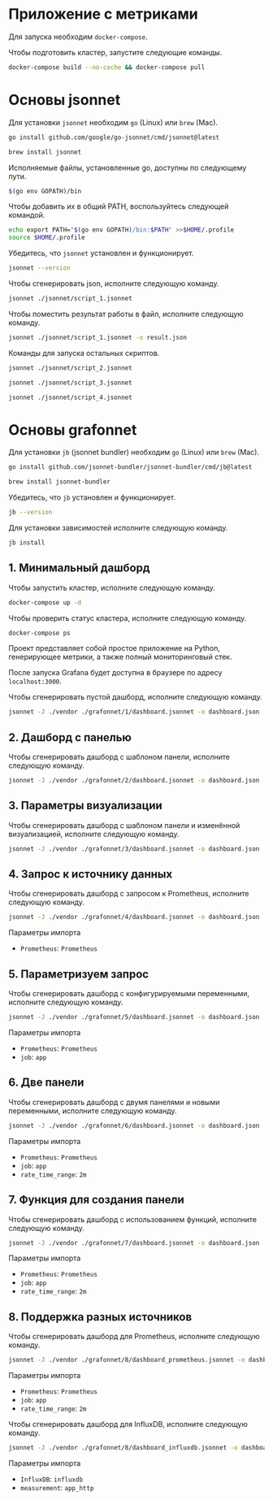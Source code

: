 # Приложение с метриками

Для запуска необходим `docker-compose`.

Чтобы подготовить кластер, запустите следующие команды.

```bash
docker-compose build --no-cache && docker-compose pull
```

# Основы jsonnet

Для установки `jsonnet` необходим `go` (Linux) или `brew` (Mac).

```bash
go install github.com/google/go-jsonnet/cmd/jsonnet@latest
```

```bash
brew install jsonnet
```

Исполняемые файлы, установленные go, доступны по следующему пути.
```bash
$(go env GOPATH)/bin
```

Чтобы добавить их в общий PATH, воспользуйтесь следующей командой.
```bash
echo export PATH="$(go env GOPATH)/bin:$PATH" >>$HOME/.profile
source $HOME/.profile
```

Убедитесь, что `jsonnet` установлен и функционирует.

```bash
jsonnet --version
```

Чтобы сгенерировать json, исполните следующую команду.

```bash
jsonnet ./jsonnet/script_1.jsonnet
```

Чтобы поместить результат работы в файл, исполните следующую команду.

```bash
jsonnet ./jsonnet/script_1.jsonnet -o result.json
```

Команды для запуска остальных скриптов.

```bash
jsonnet ./jsonnet/script_2.jsonnet
```

```bash
jsonnet ./jsonnet/script_3.jsonnet
```

```bash
jsonnet ./jsonnet/script_4.jsonnet
```

# Основы grafonnet

Для установки `jb` (jsonnet bundler) необходим `go` (Linux) или `brew` (Mac).

```bash
go install github.com/jsonnet-bundler/jsonnet-bundler/cmd/jb@latest
```

```bash
brew install jsonnet-bundler
```

Убедитесь, что `jb` установлен и функционирует.

```bash
jb --version
```

Для установки зависимостей исполните следующую команду.

```bash
jb install
```

## 1. Минимальный дашборд

Чтобы запустить кластер, исполните следующую команду.
```bash
docker-compose up -d
```

Чтобы проверить статус кластера, исполните следующую команду.
```bash
docker-compose ps
```

Проект представляет собой простое приложение на Python,
генерирующее метрики, а также полный мониторинговый стек.

После запуска Grafana будет доступна в браузере по адресу `localhost:3000`.

Чтобы сгенерировать пустой дашборд, исполните следующую команду.

```bash
jsonnet -J ./vendor ./grafonnet/1/dashboard.jsonnet -o dashboard.json
```

## 2. Дашборд с панелью

Чтобы сгенерировать дашборд с шаблоном панели, исполните следующую команду.

```bash
jsonnet -J ./vendor ./grafonnet/2/dashboard.jsonnet -o dashboard.json
```

## 3. Параметры визуализации

Чтобы сгенерировать дашборд с шаблоном панели и изменённой визуализацией,
исполните следующую команду.

```bash
jsonnet -J ./vendor ./grafonnet/3/dashboard.jsonnet -o dashboard.json
```

## 4. Запрос к источнику данных

Чтобы сгенерировать дашборд с запросом к Prometheus,
исполните следующую команду.

```bash
jsonnet -J ./vendor ./grafonnet/4/dashboard.jsonnet -o dashboard.json
```

Параметры импорта
- `Prometheus`: `Prometheus`

## 5. Параметризуем запрос

Чтобы сгенерировать дашборд с конфигурируемыми переменными,
исполните следующую команду.

```bash
jsonnet -J ./vendor ./grafonnet/5/dashboard.jsonnet -o dashboard.json
```

Параметры импорта
- `Prometheus`: `Prometheus`
- `job`: `app`

## 6. Две панели

Чтобы сгенерировать дашборд с двумя панелями и новыми переменными,
исполните следующую команду.

```bash
jsonnet -J ./vendor ./grafonnet/6/dashboard.jsonnet -o dashboard.json
```

Параметры импорта
- `Prometheus`: `Prometheus`
- `job`: `app`
- `rate_time_range`: `2m`

## 7. Функция для создания панели

Чтобы сгенерировать дашборд с использованием функций,
исполните следующую команду.

```bash
jsonnet -J ./vendor ./grafonnet/7/dashboard.jsonnet -o dashboard.json
```

Параметры импорта
- `Prometheus`: `Prometheus`
- `job`: `app`
- `rate_time_range`: `2m`

## 8. Поддержка разных источников

Чтобы сгенерировать дашборд для Prometheus, исполните следующую команду.

```bash
jsonnet -J ./vendor ./grafonnet/8/dashboard_prometheus.jsonnet -o dashboard.json
```

Параметры импорта
- `Prometheus`: `Prometheus`
- `job`: `app`
- `rate_time_range`: `2m`

Чтобы сгенерировать дашборд для InfluxDB, исполните следующую команду.

```bash
jsonnet -J ./vendor ./grafonnet/8/dashboard_influxdb.jsonnet -o dashboard.json
```

Параметры импорта
- `InfluxDB`: `influxdb`
- `measurement`: `app_http`